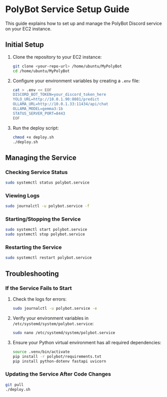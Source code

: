 # PolyBot Service Setup Guide

This guide explains how to set up and manage the PolyBot Discord service on your EC2 instance.

## Initial Setup

1. Clone the repository to your EC2 instance:
   ```bash
   git clone <your-repo-url> /home/ubuntu/MyPolyBot
   cd /home/ubuntu/MyPolyBot
   ```

2. Configure your environment variables by creating a `.env` file:
   ```bash
   cat > .env << EOF
   DISCORD_BOT_TOKEN=your_discord_token_here
   YOLO_URL=http://10.0.1.90:8081/predict
   OLLAMA_URL=http://10.0.1.33:11434/api/chat
   OLLAMA_MODEL=gemma3:1b
   STATUS_SERVER_PORT=8443
   EOF
   ```

3. Run the deploy script:
   ```bash
   chmod +x deploy.sh
   ./deploy.sh
   ```

## Managing the Service

### Checking Service Status
```bash
sudo systemctl status polybot.service
```

### Viewing Logs
```bash
sudo journalctl -u polybot.service -f
```

### Starting/Stopping the Service
```bash
sudo systemctl start polybot.service
sudo systemctl stop polybot.service
```

### Restarting the Service
```bash
sudo systemctl restart polybot.service
```

## Troubleshooting

### If the Service Fails to Start
1. Check the logs for errors:
   ```bash
   sudo journalctl -u polybot.service -e
   ```

2. Verify your environment variables in `/etc/systemd/system/polybot.service`:
   ```bash
   sudo nano /etc/systemd/system/polybot.service
   ```
   
3. Ensure your Python virtual environment has all required dependencies:
   ```bash
   source .venv/bin/activate
   pip install -r polybot/requirements.txt
   pip install python-dotenv fastapi uvicorn
   ```

### Updating the Service After Code Changes
```bash
git pull
./deploy.sh
``` 